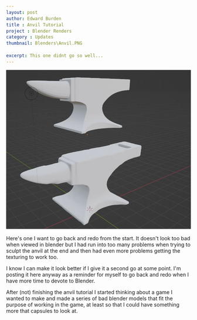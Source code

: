 ```yaml
---
layout: post
author: Edward Burden
title : Anvil Tutorial
project : Blender Renders
category : Updates
thumbnail: Blenders\Anvil.PNG

excerpt: This one didnt go so well...
---
```

<div class="row justify-content-left mb-5">
  <img class="col-6" src="/assets/images/Blenders/Anvil.png" alt="">
   <div class="col-6">
 <p> Here's one I want to go back and redo from the start. It doesn't look too bad when viewed in blender but I had run into too many problems when trying to sculpt the anvil at the end and then had even more problems getting the texturing to work too.
</p>
<p>
I know I can make it look better if I give it a second go at some point. I'm posting it here anyway as a reminder for myself to go back and redo when I have more time to devote to Blender.
   </p>
   <p>
After (not) finishing the anvil tutorial I started thinking about a game I wanted to make and made a series of bad blender models that fit the purpose of working in the game, at least so that I could have something more that capsules to look at.
   </p>
   </div>
</div>
